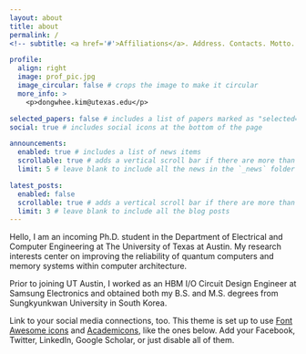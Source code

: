 ```yaml
---
layout: about
title: about
permalink: /
<!-- subtitle: <a href='#'>Affiliations</a>. Address. Contacts. Motto. Etc. -->

profile:
  align: right
  image: prof_pic.jpg
  image_circular: false # crops the image to make it circular
  more_info: >
    <p>dongwhee.kim@utexas.edu</p>

selected_papers: false # includes a list of papers marked as "selected={true}"
social: true # includes social icons at the bottom of the page

announcements:
  enabled: true # includes a list of news items
  scrollable: true # adds a vertical scroll bar if there are more than 3 news items
  limit: 5 # leave blank to include all the news in the `_news` folder

latest_posts:
  enabled: false
  scrollable: true # adds a vertical scroll bar if there are more than 3 new posts items
  limit: 3 # leave blank to include all the blog posts
---
```


Hello,
I am an incoming Ph.D. student in the Department of Electrical and Computer Engineering at The University of Texas at Austin. My research interests center on improving the reliability of quantum computers and memory systems within computer architecture.

Prior to joining UT Austin, I worked as an HBM I/O Circuit Design Engineer at Samsung Electronics and obtained both my B.S. and M.S. degrees from Sungkyunkwan University in South Korea.

Link to your social media connections, too. This theme is set up to use [Font Awesome icons](https://fontawesome.com/) and [Academicons](https://jpswalsh.github.io/academicons/), like the ones below. Add your Facebook, Twitter, LinkedIn, Google Scholar, or just disable all of them.

